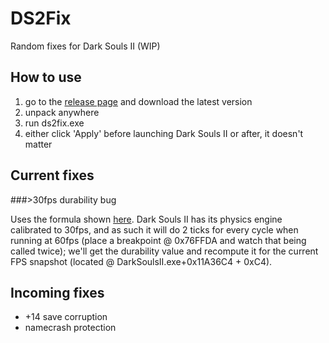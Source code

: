 # DS2Fix

Random fixes for Dark Souls II (WIP)

## How to use

1. go to the [release page](https://github.com/eur0pa/DS2Fix/releases) and download the latest version
2. unpack anywhere
3. run ds2fix.exe
4. either click 'Apply' before launching Dark Souls II or after, it doesn't matter

## Current fixes

###>30fps durability bug

Uses the formula shown [here](http://www.reddit.com/r/DarkSouls2/comments/2v87oz/durability_bug_not_solved_in_ps4xbox_one_version/cofw417). Dark Souls II has its physics engine calibrated to 30fps, and as such it will do 2 ticks for every cycle when running at 60fps (place a breakpoint @ 0x76FFDA and watch that being called twice); we'll get the durability value and recompute it for the current FPS snapshot (located @ DarkSoulsII.exe+0x11A36C4 + 0xC4).

## Incoming fixes

* +14 save corruption
* namecrash protection
